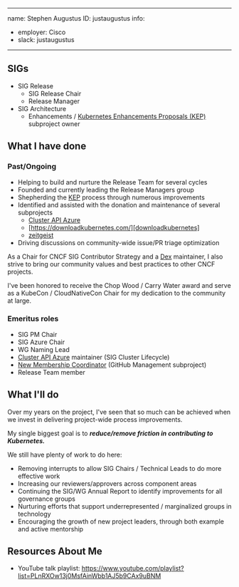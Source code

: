 -------------------------------------------------------------
name: Stephen Augustus
ID: justaugustus
info:
  - employer: Cisco
  - slack: justaugustus
-------------------------------------------------------------

## SIGs

- SIG Release
  - SIG Release Chair
  - Release Manager
- SIG Architecture
  - Enhancements / [Kubernetes Enhancements Proposals (KEP)][KEP] subproject owner

## What I have done

### Past/Ongoing

- Helping to build and nurture the Release Team for several cycles
- Founded and currently leading the Release Managers group
- Shepherding the [KEP] process through numerous improvements
- Identified and assisted with the donation and maintenance of several subprojects
  - [Cluster API Azure][capz]
  - [https://downloadkubernetes.com/][downloadkubernetes]
  - [zeitgeist]
- Driving discussions on community-wide issue/PR triage optimization

As a Chair for CNCF SIG Contributor Strategy and a
[Dex](https://github.com/dexidp/dex) maintainer, I also strive to bring our
community values and best practices to other CNCF projects.

I've been honored to receive the Chop Wood / Carry Water award and serve as a
KubeCon / CloudNativeCon Chair for my dedication to the community at large.

### Emeritus roles

- SIG PM Chair
- SIG Azure Chair
- WG Naming Lead
- [Cluster API Azure][capz] maintainer (SIG Cluster Lifecycle)
- [New Membership Coordinator][nmc] (GitHub Management subproject)
- Release Team member

## What I'll do

Over my years on the project, I've seen that so much can be achieved when we
invest in delivering project-wide process improvements.

My single biggest goal is to **_reduce/remove friction in contributing to Kubernetes._**

We still have plenty of work to do here:

- Removing interrupts to allow SIG Chairs / Technical Leads to do more effective work
- Increasing our reviewers/approvers across component areas
- Continuing the SIG/WG Annual Report to identify improvements for all governance groups
- Nurturing efforts that support underrepresented / marginalized groups in technology
- Encouraging the growth of new project leaders, through both example and active mentorship

## Resources About Me

- YouTube talk playlist: https://www.youtube.com/playlist?list=PLnRXOw13j0MsfAinWbb1AJ5b9CAx9uBNM

[capz]: https://sigs.k8s.io/cluster-api-provider-azure
[downloadkubernetes]: https://github.com/kubernetes-sigs/downloadkubernetes
[@justaugustus]: https://github.com/justaugustus
[KEP]: https://git.k8s.io/enhancements/keps
[LinkedIn]: https://www.linkedin.com/in/stephenaugustus
[nmc]: https://git.k8s.io/community/github-management#new-membership-coordinator
[Twitter]: https://twitter.com/stephenaugustus
[whois.auggie.dev]: https://whois.auggie.dev/
[zeitgeist]: https://github.com/kubernetes-sigs/zeitgeist
